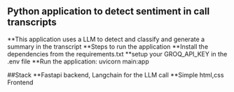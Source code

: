 ## Python application to detect sentiment in call transcripts
**This application uses a LLM to detect and classify and generate a summary in the transcript
**Steps to run the application
**Install the dependencies from the requirements.txt
**setup your GROQ_API_KEY in the .env file
**Run the application: uvicorn main:app

##Stack
**Fastapi backend, Langchain for the LLM call
**Simple html,css Frontend
